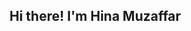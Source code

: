 ## Hi there! I'm Hina Muzaffar

<!--
**HinaMuzaffar/HinaMuzaffar** is a ✨ _special_ ✨ repository because its `README.md` (this file) appears on your GitHub profile.



- 🔭 I’m currently learning DSA with Java
- 💬 Ask me about Web Development
- 🔭 I’m currently working on something cool
- 📫 How to reach me: ...
- 😄 Pronouns: ...
- ⚡ Fun fact: ...
-->
